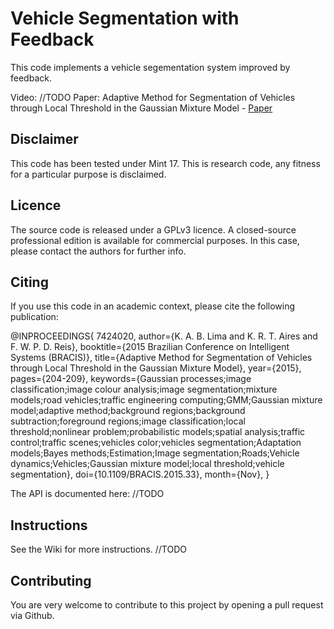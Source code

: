 # Vehicle Segmentation with Feedback

This code implements a vehicle segementation system improved by feedback.

Video: //TODO
Paper: Adaptive Method for Segmentation of Vehicles through Local Threshold in the Gaussian Mixture Model - [Paper](http://ieeexplore.ieee.org/xpl/articleDetails.jsp?arnumber=7424020)

## Disclaimer

This code has been tested under Mint 17. This is research code, any fitness for a particular purpose is disclaimed.

## Licence

The source code is released under a GPLv3 licence. A closed-source professional edition is available for commercial purposes. In this case, please contact the authors for further info.

## Citing

If you use this code in an academic context, please cite the following publication:

@INPROCEEDINGS{
7424020, 
author={K. A. B. Lima and K. R. T. Aires and F. W. P. D. Reis},
booktitle={2015 Brazilian Conference on Intelligent Systems (BRACIS)},
title={Adaptive Method for Segmentation of Vehicles through Local Threshold in the Gaussian Mixture Model}, 
year={2015}, 
pages={204-209}, 
keywords={Gaussian processes;image classification;image colour analysis;image segmentation;mixture models;road vehicles;traffic engineering computing;GMM;Gaussian mixture model;adaptive method;background regions;background subtraction;foreground regions;image classification;local threshold;nonlinear problem;probabilistic models;spatial analysis;traffic control;traffic scenes;vehicles color;vehicles segmentation;Adaptation models;Bayes methods;Estimation;Image segmentation;Roads;Vehicle dynamics;Vehicles;Gaussian mixture model;local threshold;vehicle segmentation}, 
doi={10.1109/BRACIS.2015.33}, 
month={Nov},
}

The API is documented here: //TODO

## Instructions

See the Wiki for more instructions. //TODO

## Contributing

You are very welcome to contribute to this project by opening a pull request via Github. 
